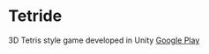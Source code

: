 # Tetride
3D Tetris style game developed in Unity
[Google Play](https://play.google.com/store/apps/details?id=com.MugiSoft.TetrideCorrect)
